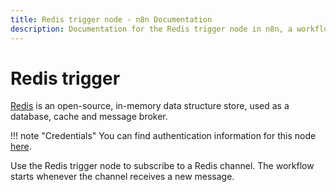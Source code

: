 ```yaml
---
title: Redis trigger node - n8n Documentation
description: Documentation for the Redis trigger node in n8n, a workflow automation platform. Includes details of operations and configuration, and links to examples and credentials information.
---
```


# Redis trigger

[Redis](https://redis.io/) is an open-source, in-memory data structure store, used as a database, cache and message broker.

!!! note "Credentials"
    You can find authentication information for this node [here](/integrations/builtin/credentials/redis/).


Use the Redis trigger node to subscribe to a Redis channel. The workflow starts whenever the channel receives a new message.

